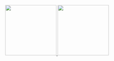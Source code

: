 <div style="display: flex; justify-content: center;">
  <a href="https://github.com/ruimachado23">
    <img height="165em" src="https://github-readme-stats.vercel.app/api?username=ruimachado23&theme=tokyonight&show_icons=true" />
    <img height="165em" src="https://github-readme-stats.vercel.app/api/top-langs/?username=ruimachado23&theme=tokyonight&layout=compact" />
  </a>
</div>

